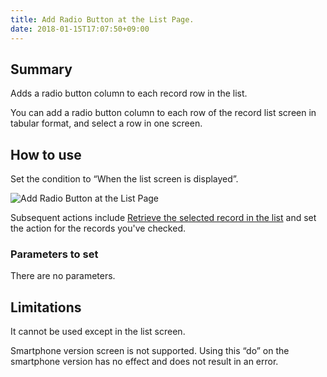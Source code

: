 ```yaml
---
title: Add Radio Button at the List Page.
date: 2018-01-15T17:07:50+09:00
---
```

## Summary

Adds a radio button column to each record row in the list.

You can add a radio button column to each row of the record list screen in tabular format, and select a row in one screen.

## How to use

Set the condition to “When the list screen is displayed”.

![Add Radio Button at the List Page](/images/ja/actions/button/list_add_radio/1.png)

Subsequent actions include [Retrieve the selected record in the list](../../record/selected_records/) and set the action for the records you've checked.

### Parameters to set

There are no parameters.

## Limitations

It cannot be used except in the list screen.

Smartphone version screen is not supported. Using this “do” on the smartphone version has no effect and does not result in an error.
